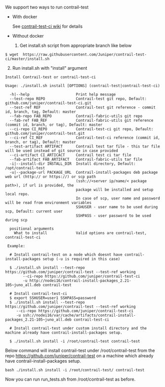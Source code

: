 We support two ways to run contrail-test

* With docker

  See [contrail-test-ci wiki](https://github.com/Juniper/contrail-test-ci/wiki/How-to-use-contrail-test-ci-container) for details

* Without docker

  1. Get install.sh script from appropriate branch like below
```
$ wget  https://raw.githubusercontent.com/Juniper/contrail-test-ci/master/install.sh
```

  2. Run install.sh with "install" argument

```
Install Contrail-test or contrail-test-ci

Usage: ./install.sh install [OPTIONS] (contrail-test|contrail-test-ci)

  -h|--help                     Print help message
  --test-repo REPO              Contrail-test git repo, Default: github.com/juniper/contrail-test-ci.git
  --test-ref REF                Contrail-test git reference - commit id, branch, tag, Default: master
  --fab-repo FAB_REPO           Contrail-fabric-utils git repo
  --fab-ref FAB_REF             Contrail-fabric-utils git reference (commit id, branch, or tag), Default: master
  --ci-repo CI_REPO	            Contrail-test-ci git repo, Default: github.com/juniper/contrail-test.git
  --ci-ref CI_REF               Contrail-test-ci reference (commit id, branch, or tag), Default: master
  --test-artifact ARTIFACT      Contrail test tar file - this tar file will be used instead of git source in case provided
  --ci-artifact CI_ARTICACT     Contrail test ci tar file
  --fab-artifact FAB_ARTIFACT   Contrail-fabric-utils tar file
  -i|--install-dir INSTALL_DIR  Install directory, Default: /opt/contrail-test
  -u|--package-url PACKAGE_URL  Contrail-install-packages deb package web url (http:// or https://) or scp path
                                (ssh://<server ip/name/< package path>), if url is provided, the
                                package will be installed and setup local repo.
                                In case of scp, user name and password will be read from environment variables
                                SSHUSER - user name to be used during scp, Default: current user
                                SSHPASS - user password to be used during scp

  positional arguments
    What to install             Valid options are contrail-test, contrail-test-ci

 Example:

  # Install contrail-test on a node which doesnt have contrail-install-packages setup (-u is required in this case)

  $ ./install.sh install --test-repo https://github.com/juniper/contrail-test --test-ref working
        --ci-repo https://github.com/juniper/contrail-test-ci
        -u http://nodei16/contrail-install-packages_2.21-105~juno_all.deb contrail-test

  # Install contrail-test-ci
  $ export SSHUSER=user1 SSHPASS=password
  $ ./install.sh install --test-repo https://github.com/juniper/contrail-test --test-ref working
     --ci-repo https://github.com/juniper/contrail-test-ci
     -u ssh://nodei16/var/cache/artifacts/contrail-install-packages_2.21-105~juno_all.deb contrail-test-ci

  # Install contrail-test under custom install directory and the machine already have contrail-install-packages setup.

  $ ./install.sh install -i /root/contrail-test contrail-test
```

Below command will install contrail-test under /root/contrail-test from the repo https://github.com/juniper/contrail-test on a machine which already have contrail-install-packages setup.

```
bash ./install.sh install -i /root/contrail-test/ contrail-test
```

Now you can run run_tests.sh from /root/contrail-test as before.